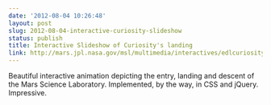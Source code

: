 ```yaml
---
date: '2012-08-04 10:26:48'
layout: post
slug: 2012-08-04-interactive-curiosity-slideshow
status: publish
title: Interactive Slideshow of Curiosity's landing
link: http://mars.jpl.nasa.gov/msl/multimedia/interactives/edlcuriosity/index.html
---
```


Beautiful interactive animation depicting the entry, landing and descent of the Mars Science Laboratory. Implemented, by the way, in CSS and jQuery. Impressive.